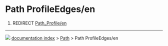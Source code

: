 # Path ProfileEdges/en
1.  REDIRECT [Path\_Profile/en](Path_Profile/en.md)



---
![](images/Right_arrow.png) [documentation index](../README.md) > [Path](Path_Workbench.md) > Path ProfileEdges/en
